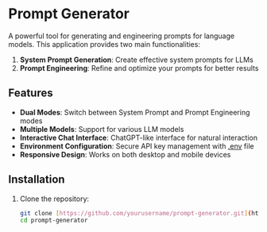 # Prompt Generator

A powerful tool for generating and engineering prompts for language models. This application provides two main functionalities:
1. **System Prompt Generation**: Create effective system prompts for LLMs
2. **Prompt Engineering**: Refine and optimize your prompts for better results

## Features

- **Dual Modes**: Switch between System Prompt and Prompt Engineering modes
- **Multiple Models**: Support for various LLM models
- **Interactive Chat Interface**: ChatGPT-like interface for natural interaction
- **Environment Configuration**: Secure API key management with [.env](cci:7://file:///home/parvesh/Downloads/Prompt%20genrator/.env:0:0-0:0) file
- **Responsive Design**: Works on both desktop and mobile devices

## Installation

1. Clone the repository:
   ```bash
   git clone [https://github.com/yourusername/prompt-generator.git](https://github.com/yourusername/prompt-generator.git)
   cd prompt-generator